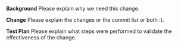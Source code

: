 **Background**
Please explain why we need this change.

**Change**
Please explain the changes or the commit list or both :).

**Test Plan**
Please explain what steps were performed to validate the effectiveness of the change.